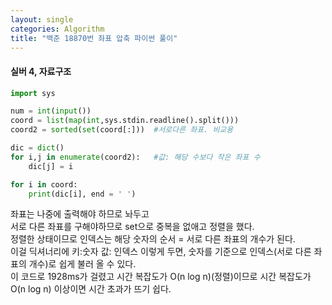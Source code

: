 ```yaml
---
layout: single
categories: Algorithm
title: "백준 18870번 좌표 압축 파이썬 풀이"
---
```

#### 실버 4, 자료구조

```py
import sys

num = int(input())
coord = list(map(int,sys.stdin.readline().split()))
coord2 = sorted(set(coord[:]))  #서로다른 좌표. 비교용

dic = dict()
for i,j in enumerate(coord2):   #값: 해당 수보다 작은 좌표 수
    dic[j] = i

for i in coord:
    print(dic[i], end = ' ')
```

좌표는 나중에 출력해야 하므로 놔두고<br>
서로 다른 좌표를 구해야하므로 set으로 중복을 없애고 정렬을 했다.<br>
정렬한 상태이므로 인덱스는 해당 숫자의 순서 = 서로 다른 좌표의 개수가 된다.<br>
이걸 딕셔너리에 키:숫자 값: 인덱스 이렇게 두면, 숫자를 기준으로 인덱스(서로 다른 좌표의 개수)로 쉽게 불러 올 수 있다.<br>
이 코드로 1928ms가 걸렸고 시간 복잡도가 O(n log n)(정렬)이므로 시간 복잡도가 O(n log n) 이상이면 시간 초과가 뜨기 쉽다.

